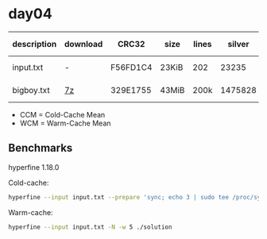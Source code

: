 # day04

| description | download                         | CRC32    | size  | lines | silver  | gold    | CCM [ms]      | WCM [ms]      |
| ----------- | -------------------------------- | -------- | ----- | ----- | ------- | ------- | ------------- | ------------- |
| input.txt   | -                                | F56FD1C4 | 23KiB | 202   | 23235   | 5920640 | 6.97 ± 0.15   | 0.53 ± 0.07   |
| bigboy.txt  | [7z](https://0x0.st/HxE7.txt.7z) | 329E1755 | 43MiB | 200k  | 1475828 | 211552  | 266.58 ± 5.23 | 241.22 ± 1.08 |

- CCM = Cold-Cache Mean
- WCM = Warm-Cache Mean

## Benchmarks

hyperfine 1.18.0

Cold-cache:

```bash
hyperfine --input input.txt --prepare 'sync; echo 3 | sudo tee /proc/sys/vm/drop_caches' ./solution
```

Warm-cache:

```bash
hyperfine --input input.txt -N -w 5 ./solution
```
